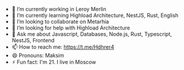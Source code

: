 - 🔭 I’m currently working in Leroy Merlin
- 🌱 I’m currently learning Highload Architecture, NestJS, Rust, English
- 👯 I’m looking to collaborate on Metarhia
- 🤔 I’m looking for help with Highload Architecture
- 💬 Ask me about Javascript, Databases, Node.js, Rust, Typescript, NestJS, Frontend
- 📫 How to reach me: https://t.me/Hdhrer4
- 😄 Pronouns: Maksim
- ⚡ Fun fact: I'm 21. I live in Moscow
